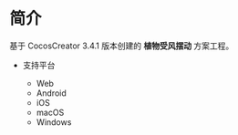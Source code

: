
# 简介
基于 CocosCreator 3.4.1 版本创建的 **植物受风摆动** 方案工程。


* 支持平台

    - Web
    - Android
    - iOS
    - macOS
    - Windows